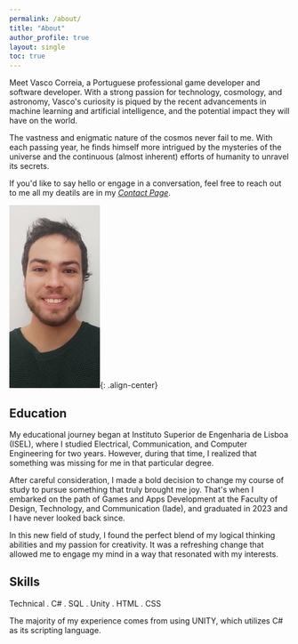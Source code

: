 ```yaml
---
permalink: /about/
title: "About"
author_profile: true
layout: single
toc: true
---
```


Meet Vasco Correia, a Portuguese professional game developer and software developer. With a strong passion for technology, cosmology, and astronomy, Vasco's curiosity is piqued by the recent advancements in machine learning and artificial intelligence, and the potential impact they will have on the world.

The vastness and enigmatic nature of the cosmos never fail to me. With each passing year, he finds himself more intrigued by the mysteries of the universe and the continuous (almost inherent) efforts of humanity to unravel its secrets.

If you'd like to say hello or engage in a conversation, feel free to reach out to me all my deatils are in my *[Contact Page](https://www.vascocorreia.github.io/contact/)*.

![Vasco](/assets/images/FotoPerfil.jpg){: .align-center}


## Education

My educational journey began at Instituto Superior de Engenharia de Lisboa (ISEL), where I studied Electrical, Communication, and Computer Engineering for two years. However, during that time, I realized that something was missing for me in that particular degree.  

After careful consideration, I made a bold decision to change my course of study to pursue something that truly brought me joy. That's when I embarked on the path of Games and Apps Development at the Faculty of Design, Technology, and Communication (Iade), and graduated in 2023 and I have never looked back since.

In this new field of study, I found the perfect blend of my logical thinking abilities and my passion for creativity. It was a refreshing change that allowed me to engage my mind in a way that resonated with my interests.

## Skills

Technical
. C#
. SQL
. Unity
. HTML
. CSS


The majority of my experience comes from using UNITY, which utilizes C#	as its scripting language.